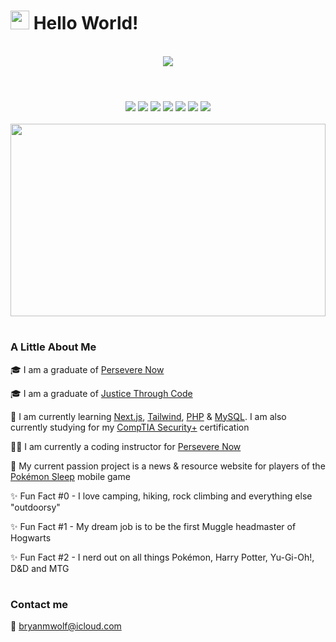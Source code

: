 # <img src="https://raw.githubusercontent.com/MartinHeinz/MartinHeinz/master/wave.gif" width="30px"> Hello World!

<br/>

<div align="center">
<a href="#"><img src="https://skillicons.dev/icons?i=html,,css,,sass,,tailwind,,bootstrap,,javascript,,regex,,jquery,,react,,redux,,next,,typescript,,nodejs,,express,,jest,,mongodb,,python,,django,,mysql,,wordpress,,vscode,,git,,github,,gitlab,,netlify,,postman,,vercel,,markdown,,raspberrypi,,pug,,docker,,deno,,figma,,graphql,,d3&perline=23&theme=light"/></a>
</div>

#

<br/>

<div align="center">
<a href="https://github.com/bryanmichaelwolf?tab=followers"><img src="https://img.shields.io/github/followers/bryanmichaelwolf?style=social&label=Followers"></a> <a href="https://github.com/bryanmichaelwolf?tab=stars"><img src="https://img.shields.io/github/stars/bryanmichaelwolf?style=social&label=Stars"></a> <a href="https://news.ycombinator.com"><img src="https://img.shields.io/hackernews/user-karma/bmwolf102990?style=social&label=Karma"></a> <img src="https://img.shields.io/badge/coding-pkmnsleep.com-0078D4?style=flat&logo=visual%20studio&logoColor=white"> <img src="https://img.shields.io/badge/listening_to-nothing_rn-F34E68?style=flat&logo=apple%20music&logoColor=white"> <img src="https://img.shields.io/badge/listening_to-It's_Super_Effective-9933CC?style=flat&logo=apple%20podcasts&logoColor=white"> <img src="https://api.visitorbadge.io/api/visitors?path=https%3A%2F%2Fgithub.com%2Fbryanmichaelwolf&countColor=%2332cd32&style=flat">
</div>

<br/>

<div>
<a href="#"><img src="https://github-readme-stats-sigma-five.vercel.app/api?username=bryanmichaelwolf&count_private=true&show_icons=true&theme=dark" height="308" width="100%"></a>
</div>

#

### A Little About Me

🎓 I am a graduate of [Persevere Now](https://perseverenow.org)

🎓 I am a graduate of [Justice Through Code](https://centerforjustice.columbia.edu/justicethroughcode)

🧠 I am currently learning [Next.js](https://nextjs.org), [Tailwind](https://tailwindcss.com), [PHP](https://php.net) & [MySQL](https://mysql.com). I am also currently studying for my [CompTIA Security+](https://comptia.org/certifications/security) certification

🧑‍💻 I am currently a coding instructor for [Persevere Now](https://perseverenow.org)

🚀 My current passion project is a news & resource website for players of the [Pokémon Sleep](https://www.pokemonsleep.net/en/) mobile game

✨ Fun Fact #0 - I love camping, hiking, rock climbing and everything else "outdoorsy"

✨ Fun Fact #1 - My dream job is to be the first Muggle headmaster of Hogwarts

✨ Fun Fact #2 - I nerd out on all things Pokémon, Harry Potter, Yu-Gi-Oh!, D&D and MTG

#

### Contact me

📧 [bryanmwolf@icloud.com](mailto:bryanmwolf@icloud.com)
